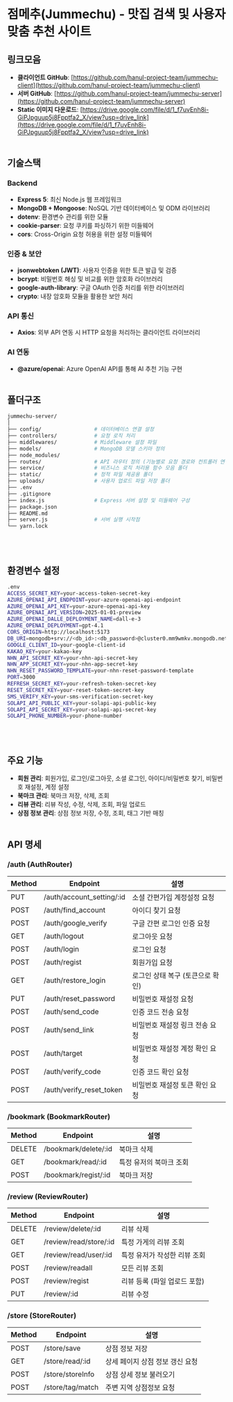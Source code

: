 # 점메추(Jummechu) - 맛집 검색 및 사용자 맞춤 추천 사이트

## 링크모음
- **클라이언트 GitHub**: [https://github.com/hanul-project-team/jummechu-client](https://github.com/hanul-project-team/jummechu-client)
- **서버 GitHub**: [https://github.com/hanul-project-team/jummechu-server](https://github.com/hanul-project-team/jummechu-server)
- **Static 이미지 다운로드**: [https://drive.google.com/file/d/1_f7uvEnh8i-GiPJpguup5j8Fpptfa2_X/view?usp=drive_link](https://drive.google.com/file/d/1_f7uvEnh8i-GiPJpguup5j8Fpptfa2_X/view?usp=drive_link)
<br><br>

## 기술스택
### Backend
- **Express 5**: 최신 Node.js 웹 프레임워크
- **MongoDB + Mongoose**: NoSQL 기반 데이터베이스 및 ODM 라이브러리
- **dotenv**: 환경변수 관리를 위한 모듈
- **cookie-parser**: 요청 쿠키를 파싱하기 위한 미들웨어
- **cors**: Cross-Origin 요청 허용을 위한 설정 미들웨어


### 인증 & 보안
- **jsonwebtoken (JWT)**: 사용자 인증을 위한 토큰 발급 및 검증
- **bcrypt**: 비밀번호 해싱 및 비교를 위한 암호화 라이브러리
- **google-auth-library**: 구글 OAuth 인증 처리를 위한 라이브러리
- **crypto**: 내장 암호화 모듈을 활용한 보안 처리

### API 통신
- **Axios**: 외부 API 연동 시 HTTP 요청을 처리하는 클라이언트 라이브러리

### AI 연동
- **@azure/openai**: Azure OpenAI API를 통해 AI 추천 기능 구현
<br><br>

## 폴더구조
```bash
jummechu-server/
│
├── config/                 # 데이터베이스 연결 설정
├── controllers/            # 요청 로직 처리
├── middlewares/            # Middleware 설정 파일 
├── models/                 # MongoDB 모델 스키마 정의
├── node_modules/
├── routes/                 # API 라우터 정의 (기능별로 요청 경로와 컨트롤러 연결)
├── service/                # 비즈니스 로직 처리용 함수 모음 폴더
├── static/                 # 정적 파일 제공용 폴더
├── uploads/                # 사용자 업로드 파일 저장 폴더
├── .env
├── .gitignore
├── index.js                # Express 서버 설정 및 미들웨어 구성
├── package.json
├── README.md
├── server.js               # 서버 실행 시작점
└── yarn.lock
```
<br><br>

## 환경변수 설정
```bash
.env
ACCESS_SECRET_KEY=your-access-token-secret-key 
AZURE_OPENAI_API_ENDPOINT=your-azure-openai-api-endpoint
AZURE_OPENAI_API_KEY=your-azure-openai-api-key
AZURE_OPENAI_API_VERSION=2025-01-01-preview
AZURE_OPENAI_DALLE_DEPLOYMENT_NAME=dall-e-3
AZURE_OPENAI_DEPLOYMENT=gpt-4.1
CORS_ORIGIN=http://localhost:5173
DB_URI=mongodb+srv://<db_id>:<db_password>@cluster0.mm9wmkv.mongodb.net/jummechu
GOOGLE_CLIENT_ID=your-google-client-id
KAKAO_KEY=your-kakao-key
NHN_API_SECRET_KEY=your-nhn-api-secret-key
NHN_APP_SECRET_KEY=your-nhn-app-secret-key
NHN_RESET_PASSWORD_TEMPLATE=your-nhn-reset-password-template
PORT=3000
REFRESH_SECRET_KEY=your-refresh-token-secret-key
RESET_SECRET_KEY=your-reset-token-secret-key
SMS_VERIFY_KEY=your-sms-verification-secret-key
SOLAPI_API_PUBLIC_KEY=your-solapi-api-public-key
SOLAPI_API_SECRET_KEY=your-solapi-api-secret-key
SOLAPI_PHONE_NUMBER=your-phone-number
```
<br><br>

## 주요 기능
- **회원 관리**: 회원가입, 로그인/로그아웃, 소셜 로그인, 아이디/비밀번호 찾기, 비밀번호 재설정, 계정 설정
- **북마크 관리**: 북마크 저장, 삭제, 조회
- **리뷰 관리**: 리뷰 작성, 수정, 삭제, 조회, 파일 업로드
- **상점 정보 관리**: 상점 정보 저장, 수정, 조회, 태그 기반 매칭
<br><br>

## API 명세
### /auth (AuthRouter)
| Method | Endpoint                     | 설명                                 |
|--------|------------------------------|--------------------------------------|
| PUT    | /auth/account_setting/:id    | 소셜 간편가입 계정설정 요청           |
| POST   | /auth/find_account           | 아이디 찾기 요청                     |
| POST   | /auth/google_verify          | 구글 간편 로그인 인증 요청           |
| GET    | /auth/logout                 | 로그아웃 요청                        |
| POST   | /auth/login                  | 로그인 요청                          |
| POST   | /auth/regist                 | 회원가입 요청                        |
| GET    | /auth/restore_login          | 로그인 상태 복구 (토큰으로 확인)     |
| PUT    | /auth/reset_password         | 비밀번호 재설정 요청                 |
| POST   | /auth/send_code              | 인증 코드 전송 요청                  |
| POST   | /auth/send_link              | 비밀번호 재설정 링크 전송 요청       |
| POST   | /auth/target                 | 비밀번호 재설정 계정 확인 요청       |
| POST   | /auth/verify_code            | 인증 코드 확인 요청                  |
| POST   | /auth/verify_reset_token     | 비밀번호 재설정 토큰 확인 요청       |

### /bookmark (BookmarkRouter)
| Method | Endpoint                     | 설명                          |
|--------|------------------------------|-------------------------------|
| DELETE | /bookmark/delete/:id         | 북마크 삭제                  |
| GET    | /bookmark/read/:id           | 특정 유저의 북마크 조회      |
| POST   | /bookmark/regist/:id         | 북마크 저장                  |


### /review (ReviewRouter)
| Method | Endpoint                         | 설명                             |
|--------|----------------------------------|----------------------------------|
| DELETE | /review/delete/:id               | 리뷰 삭제                        |
| GET    | /review/read/store/:id           | 특정 가게의 리뷰 조회            |
| GET    | /review/read/user/:id            | 특정 유저가 작성한 리뷰 조회     |
| POST   | /review/readall                  | 모든 리뷰 조회                  |
| POST   | /review/regist                   | 리뷰 등록 (파일 업로드 포함)     |
| PUT    | /review/:id                      | 리뷰 수정                        |

### /store (StoreRouter)
| Method | Endpoint                         | 설명                             |
|--------|----------------------------------|----------------------------------|
| POST   | /store/save                      | 상점 정보 저장                   |
| GET    | /store/read/:id                  | 상세 페이지 상점 정보 갱신 요청  |
| POST   | /store/storeInfo                 | 상점 상세 정보 불러오기          |
| POST   | /store/tag/match                 | 주변 지역 상점정보 요청           |